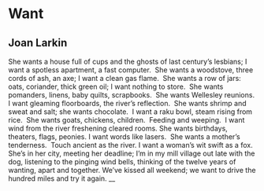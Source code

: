 # Want
## Joan Larkin
She wants a house full of cups and the ghosts
of last century’s lesbians; I want a spotless
apartment, a fast computer.  She wants a woodstove,
three cords of ash, an axe; I want
a clean gas flame.  She wants a row of jars:
oats, coriander, thick green oil;
I want nothing to store.  She wants pomanders,
linens, baby quilts, scrapbooks.  She wants Wellesley
reunions.  I want gleaming floorboards, the river’s
reflection.  She wants shrimp and sweat and salt;
she wants chocolate.  I want a raku bowl,
steam rising from rice.  She wants goats,
chickens, children.  Feeding and weeping.  I want
wind from the river freshening cleared rooms.
She wants birthdays, theaters, flags, peonies.
I want words like lasers.  She wants a mother’s
tenderness.  Touch ancient as the river.
I want a woman’s wit swift as a fox.
She’s in her city, meeting
her deadline; I’m in my mill village out late
with the dog, listening to the pinging wind bells, thinking
of the twelve years of wanting, apart and together.
We’ve kissed all weekend; we want
to drive the hundred miles and try it again.
 __